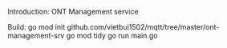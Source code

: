 Introduction:
    ONT Management service

Build:
    go mod init github.com/vietbui1502/mqtt/tree/master/ont-management-srv
    go mod tidy
    go run main.go
